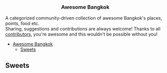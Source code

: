 <h3 align="center">Awesome Bangkok</h3>

A categorized community-driven collection of awesome Bangkok's places, points, food etc.  
Sharing, suggestions and contributions are always welcome!
Thanks to all [contributors](https://github.com/jakshi/awesome-bangkok/graphs/contributors), you're awesome and this wouldn't be possible without you!

* [Awesome Bangkok](#awesome-bangkok)
  * [Sweets](#sweets)
  
## Sweets
